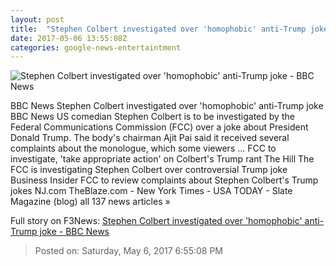 ```yaml
---
layout: post
title:  "Stephen Colbert investigated over 'homophobic' anti-Trump joke - BBC News"
date: 2017-05-06 13:55:08Z
categories: google-news-entertaintment
---
```


![Stephen Colbert investigated over 'homophobic' anti-Trump joke - BBC News](https://ichef-1.bbci.co.uk/news/1024/cpsprodpb/15831/production/_95931188_colbert.jpg)

BBC News Stephen Colbert investigated over 'homophobic' anti-Trump joke BBC News US comedian Stephen Colbert is to be investigated by the Federal Communications Commission (FCC) over a joke about President Donald Trump. The body's chairman Ajit Pai said it received several complaints about the monologue, which some viewers ... FCC to investigate, 'take appropriate action' on Colbert's Trump rant The Hill The FCC is investigating Stephen Colbert over controversial Trump joke Business Insider FCC to review complaints about Stephen Colbert's Trump jokes NJ.com TheBlaze.com - New York Times - USA TODAY - Slate Magazine (blog) all 137 news articles »


Full story on F3News: [Stephen Colbert investigated over 'homophobic' anti-Trump joke - BBC News](http://www.f3nws.com/n/SQWMbG)

> Posted on: Saturday, May 6, 2017 6:55:08 PM
